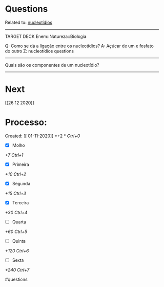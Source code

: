 # Questions
Related to: [nucleotídios](nucleot%C3%ADdios.md)

---

TARGET DECK
Enem::Natureza::Biologia

Q: Como se dá a ligação entre os nucleotídios?
A: Açúcar de um e fosfato do outro
Z: nucleotídios questions
<!--ID: 1605557793037-->

---

Quais são os componentes de um nucleotídio?

---
# Next
[[26 12 2020]]
# Processo:
Created: [[ 01-11-2020]]
*+2 *  *Ctrl+0*
- [x] Molho  

*+7*  *Ctrl+1*

- [x] Primeira 

*+10*  *Ctrl+2*

- [x] Segunda

*+15*  *Ctrl+3*

- [x] Terceira 

*+30*  *Ctrl+4*

- [ ] Quarta 

*+60*  *Ctrl+5*

- [ ] Quinta 

*+120*  *Ctrl+6*

- [ ] Sexta 

*+240*  *Ctrl+7*


#questions